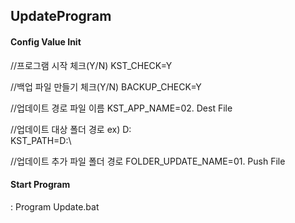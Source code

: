 ## UpdateProgram 


#### Config Value Init

//프로그램 시작 체크(Y/N)
KST_CHECK=Y

//백업 파일 만들기 체크(Y/N)
BACKUP_CHECK=Y

//업데이트 경로 파일 이름
KST_APP_NAME=02. Dest File

//업데이트 대상 폴더 경로 ex) D:\
KST_PATH=D:\

//업데이트 추가 파일 폴더 경로 
FOLDER_UPDATE_NAME=01. Push File


#### Start Program
 : Program Update.bat
